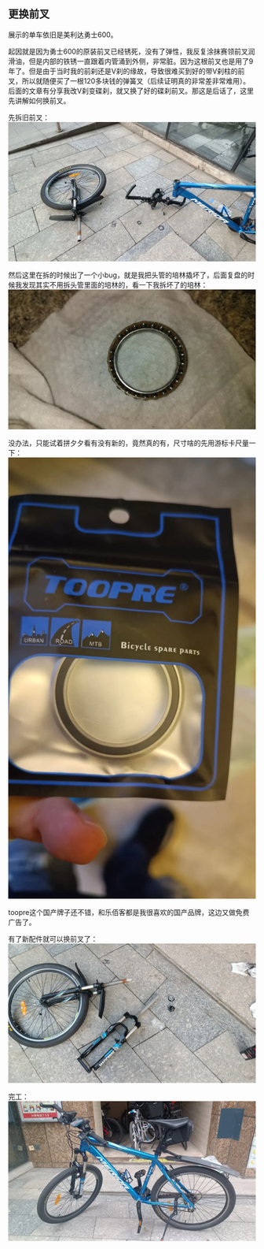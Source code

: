 ## 更换前叉
展示的单车依旧是美利达勇士600。

起因就是因为勇士600的原装前叉已经锈死，没有了弹性，我反复涂抹赛领前叉润滑油，但是内部的铁锈一直跟着内管涌到外侧，非常脏。因为这根前叉也是用了9年了。但是由于当时我的前刹还是V刹的缘故，导致很难买到好的带V刹柱的前叉，所以就随便买了一根120多块钱的弹簧叉（后续证明真的非常差非常难用）。后面的文章有分享我改V刹变碟刹，就又换了好的碟刹前叉。那这是后话了，这里先讲解如何换前叉。

先拆旧前叉：
![拆](../images/0-维修自行车/13-更换前叉/拆.webp)

然后这里在拆的时候出了一个小bug，就是我把头管的培林撬坏了，后面复盘的时候我发现其实不用拆头管里面的培林的，看一下我拆坏了的培林：
![坏培林](../images/0-维修自行车/13-更换前叉/坏培林.webp)

没办法，只能试着拼夕夕看有没有新的，竟然真的有，尺寸啥的先用游标卡尺量一下：
![新培林](../images/0-维修自行车/13-更换前叉/新培林.webp)

toopre这个国产牌子还不错，和乐佰客都是我很喜欢的国产品牌，这边又做免费广告了。

有了新配件就可以换前叉了：
![换前叉](../images/0-维修自行车/13-更换前叉/换前叉.webp)

完工：
![完工](../images/0-维修自行车/13-更换前叉/完工.webp)